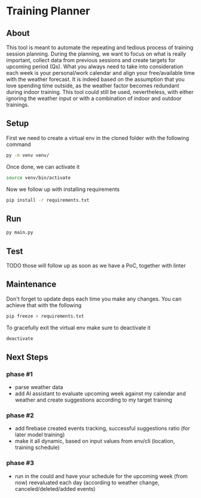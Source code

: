 # Training Planner

## About

This tool is meant to automate the repeating and tedious process of training session planning. During the planning, we want to focus on what is really important, collect data from previous sessions and create targets for upcoming period (Qs). What you always need to take into consideration each week is your personal/work calendar and align your free/available time with the weather forecast. It is indeed based on the assumption that you love spending time outside, as the weather factor becomes redundant during indoor training. This tool could still be used, nevertheless, with either ignoring the weather input or with a combination of indoor and outdoor trainings.

## Setup

First we need to create a virtual env in the cloned folder with the following command

```bash
py -m venv venv/
```

Once done, we can activate it

```bash
source venv/bin/activate
```

Now we follow up with installing requirements

```bash
pip install -r requirements.txt
```

## Run

```bash
py main.py
```

## Test

TODO
those will follow up as soon as we have a PoC, together with linter

## Maintenance

Don't forget to update deps each time you make any changes. You can achieve that with the following

```bash
pip freeze > requirements.txt
```

To gracefully exit the virtual env make sure to deactivate it

```bash
deactivate
```

## Next Steps

### phase #1

- parse weather data
- add AI assistant to evaluate upcoming week against my calendar and weather and create suggestions according to my target training

### phase #2

- add firebase created events tracking, successful suggestions ratio (for later model training)
- make it all dynamic, based on input values from env/cli (location, training schedule)

### phase #3

- run in the could and have your schedule for the upcoming week (from now) reevaluated each day (according to weather change, canceled/deleted/added events)
